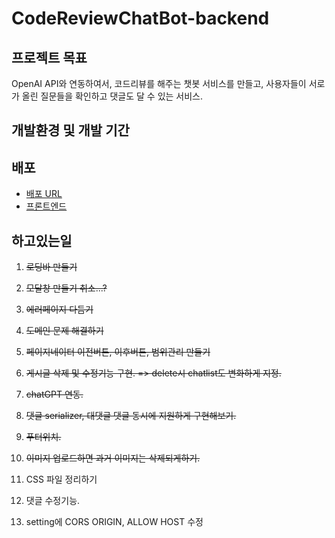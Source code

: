 # CodeReviewChatBot-backend

## 프로젝트 목표

OpenAI API와 연동하여서, 코드리뷰를 해주는 챗봇 서비스를 만들고, 사용자들이 서로가 올린 질문들을 확인하고 댓글도 달 수 있는 서비스.

## 개발환경 및 개발 기간


## 배포

- [배포 URL](https://kimbareum.github.io/CodeReviewChatBot/)
- [프론트엔드](https://github.com/kimbareum/CodeReviewChatBot)

## 하고있는일

1. ~~로딩바 만들기~~

2. ~~모달창 만들기 취소...?~~

3. ~~에러페이지 다듬기~~

4. ~~도메인 문제 해결하기~~

5. ~~페이지네이터 이전버튼, 이후버튼, 범위관리 만들기~~

6. ~~게시글 삭제 및 수정기능 구현. => delete시 chatlist도 변화하게 지정.~~

7. ~~chatGPT 연동.~~

8. ~~댓글 serializer, 대댓글 댓글 동시에 지원하게 구현해보기.~~

9. ~~푸터위치.~~

10. ~~이미지 업로드하면 과거 이미지는 삭제되게하기.~~

11. CSS 파일 정리하기

12. 댓글 수정기능.

13. setting에 CORS ORIGIN, ALLOW HOST 수정